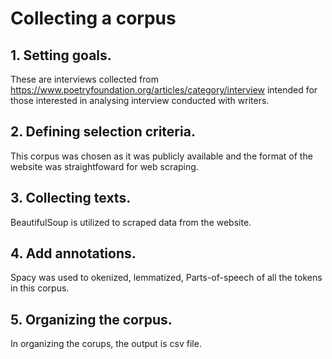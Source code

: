 # Collecting a corpus

## 1. Setting goals. 
These are interviews collected from https://www.poetryfoundation.org/articles/category/interview intended for those interested in analysing interview conducted with writers. 

## 2. Defining selection criteria. 
This corpus was chosen as it was publicly available and the format of the website was straightfoward for web scraping.

## 3. Collecting texts. 
BeautifulSoup is utilized to scraped data from the website.

## 4. Add annotations. 
Spacy was used to okenized, lemmatized, Parts-of-speech of all the tokens in this corpus.

## 5. Organizing the corpus. 
In organizing the corups, the output is csv file.
